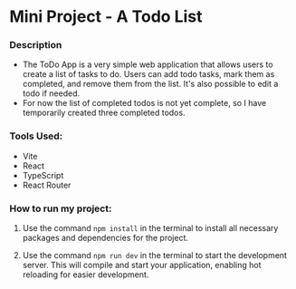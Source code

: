 # Mini Project - A Todo List

### Description

- The ToDo App is a very simple web application that allows users to create a list of tasks to do. Users can add todo tasks, mark them as completed, and remove them from the list. It's also possible to edit a todo if needed.
- For now the list of completed todos is not yet complete, so I have temporarily created three completed todos.

### Tools Used:

- Vite
- React
- TypeScript
- React Router

### How to run my project:

1. Use the command `npm install` in the terminal to install all necessary packages and dependencies for the project.

2. Use the command `npm run dev` in the terminal to start the development server. This will compile and start your application, enabling hot reloading for easier development.
